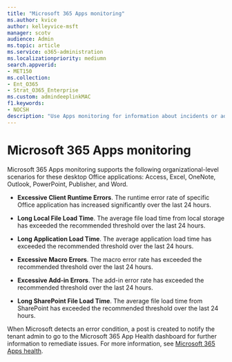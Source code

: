 ```yaml
---
title: "Microsoft 365 Apps monitoring"
ms.author: kvice
author: kelleyvice-msft
manager: scotv
audience: Admin
ms.topic: article
ms.service: o365-administration
ms.localizationpriority: mediumn
search.appverid:
- MET150
ms.collection:
- Ent_O365
- Strat_O365_Enterprise
ms.custom: admindeeplinkMAC
f1.keywords:
- NOCSH
description: "Use Apps monitoring for information about incidents or advisories related to Microsoft 365 Apps."
---
```


# Microsoft 365 Apps monitoring

Microsoft 365 Apps monitoring supports the following organizational-level scenarios for these desktop Office applications: Access, Excel, OneNote, Outlook, PowerPoint, Publisher, and Word.

- **Excessive Client Runtime Errors**. The runtime error rate of specific Office application has increased significantly over the last 24 hours.

- **Long Local File Load Time**. The average file load time from local storage has exceeded the recommended threshold over the last 24 hours.

- **Long Application Load Time**. The average application load time has exceeded the recommended threshold over the last 24 hours.

- **Excessive Macro Errors**. The macro error rate has exceeded the recommended threshold over the last 24 hours.

- **Excessive Add-in Errors**. The add-in error rate has exceeded the recommended threshold over the last 24 hours.

- **Long SharePoint File Load Time**. The average file load time from SharePoint has exceeded the recommended threshold over the last 24 hours.

When Microsoft detects an error condition, a post is created to notify the tenant admin to go to the Microsoft 365 App Health dashboard for further information to remediate issues. For more information, see [Microsoft 365 Apps health](/deployoffice/admincenter/microsoft-365-apps-health).
